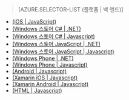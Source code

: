 ﻿> [AZURE.SELECTOR-LIST (플랫폼 | 백 엔드)]
- [(iOS | JavaScript)](/ko-kr/documentation/articles/mobile-services-ios-validate-modify-data-server-scripts/)
- [(Windows 스토어 C# | .NET)](/ko-kr/documentation/articles/mobile-services-dotnet-backend-windows-store-dotnet-validate-modify-data/)
- [(Windows 스토어 C# | Javascript)](/ko-kr/documentation/articles/mobile-services-windows-store-dotnet-validate-modify-data-server-scripts/)
- [(Windows 스토어 JavaScript | .NET)](/ko-kr/documentation/articles/mobile-services-dotnet-backend-windows-store-javascript-validate-modify-data/)
- [(Windows 스토어 JavaScript | Javascript)](/ko-kr/documentation/articles/mobile-services-windows-store-javascript-validate-modify-data-server-scripts/)
- [(Windows Phone | .NET)](/ko-kr/documentation/articles/mobile-services-dotnet-backend-windows-phone-validate-modify-data/)
- [(Windows Phone | Javascript)](/ko-kr/documentation/articles/mobile-services-windows-phone-validate-modify-data-server-scripts/)
- [(Android | Javascript)](/ko-kr/documentation/articles/mobile-services-android-validate-modify-data-server-scripts/)
- [(Xamarin iOS | Javascript)](/ko-kr/documentation/articles/partner-xamarin-mobile-services-ios-validate-modify-data-server-scripts/)
- [(Xamarin Android | Javascript)](/ko-kr/documentation/articles/partner-xamarin-mobile-services-android-validate-modify-data-server-scripts/)
- [(HTML | Javascript)](/ko-kr/documentation/articles/mobile-services-html-validate-modify-data-server-scripts/)

<!--HONumber=42-->
